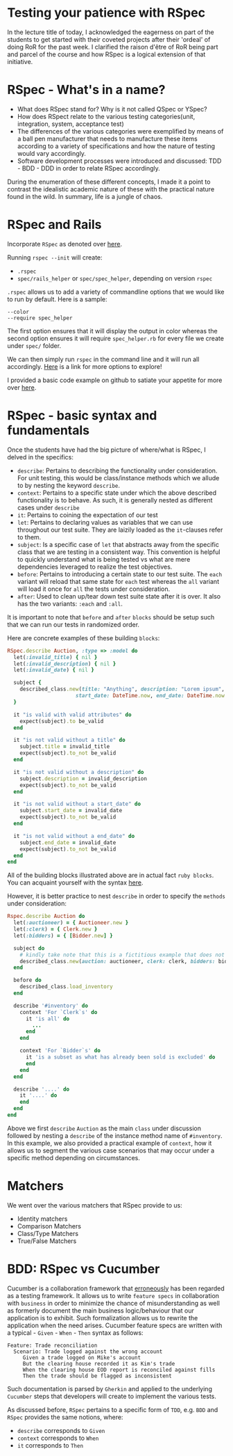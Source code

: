 # Testing your patience with RSpec

In the lecture title of today, I acknowledged the eagerness on part of the students to get started
with their coveted projects after their 'ordeal' of doing RoR for the past
week. I clarified the raison d'être of RoR being part and parcel of the course and
how RSpec is a logical extension of that initiative.

# RSpec - What's in a name?

* What does RSpec stand for? Why is it not called QSpec or YSpec?
* How does RSpect relate to the various testing categories(unit,
  integration, system, acceptance test)
* The differences of the various categories were exemplified by means of a
  ball pen manufacturer that needs to manufacture these items according to
  a variety of specifications and how the nature of testing would vary accordingly.
* Software development processes were introduced and discussed:
  TDD - BDD - DDD in order to relate RSpec accordingly.

During the enumeration of these different concepts, I made it a point to
contrast the idealistic academic nature of these with the practical nature
found in the wild. In summary, life is a jungle of chaos.

# RSpec and Rails
Incorporate `RSpec` as denoted over
[here](https://github.com/rspec/rspec-rails).

Running `rspec --init` will create:
* `.rspec`
* `spec/rails_helper` or `spec/spec_helper`, depending on version `rspec`

`.rspec` allows us to add a variety of commandline options that we would
like to run by default. Here is a sample:
```
--color
--require spec_helper
```

The first option ensures that it will display the output in color whereas
the second option ensures it will require `spec_helper.rb` for every file we
create under `spec/` folder.

We can then simply run `rspec` in the command line and it will run all
accordingly.
[Here](https://relishapp.com/rspec/rspec-core/docs/command-line) is a link
for more options to explore!

I provided a basic code example on github to satiate your appetite for more
over [here](https://github.com/Ajwah/w8d1).

# RSpec - basic syntax and fundamentals

Once the students have had the big picture of where/what is RSpec, I delved
in the specifics:

* `describe`: Pertains to describing the functionality under consideration.
  For unit testing, this would be class/instance methods which we allude to
  by nesting the keyword `describe`.
* `context`: Pertains to a specific state under which the above described
  functionality is to behave. As such, it is generally nested as different
  cases under `describe`
* `it`: Pertains to coining the expectation of our test
* `let`: Pertains to declaring values as variables that we can use
  throughout our test suite. They are laizily loaded as the `it`-clauses
  refer to them.
* `subject`: Is a specific case of `let` that abstracts away from the specific class that we are
  testing in a consistent way. This convention is helpful to quickly
  understand what is being tested vs what are mere dependencies leveraged
  to realize the test objectives.
* `before`: Pertains to introducing a certain state to our test suite.
  The `each` variant will reload that same state for `each` test whereas
  the `all` variant will load it once for `all` the tests under
  consideration.
* `after`: Used to clean up/tear down test suite state after it is over. It
  also has the two variants: `:each` and `:all`.

It is important to note that `before` and `after` `blocks` should be setup
such that we can run our tests in randomized order.

Here are concrete examples of these building `blocks`:

```ruby
RSpec.describe Auction, :type => :model do
  let(:invalid_title) { nil }
  let(:invalid_description) { nil }
  let(:invalid_date) { nil }

  subject {
    described_class.new(title: "Anything", description: "Lorem ipsum",
                      start_date: DateTime.now, end_date: DateTime.now + 1.week)
  }

  it "is valid with valid attributes" do
    expect(subject).to be_valid
  end

  it "is not valid without a title" do
    subject.title = invalid_title
    expect(subject).to_not be_valid
  end

  it "is not valid without a description" do
    subject.description = invalid_description
    expect(subject).to_not be_valid
  end

  it "is not valid without a start_date" do
    subject.start_date = invalid_date
    expect(subject).to_not be_valid
  end

  it "is not valid without a end_date" do
    subject.end_date = invalid_date
    expect(subject).to_not be_valid
  end
end
```

All of the building blocks illustrated above are in actual fact `ruby
blocks`. You can acquaint yourself with the syntax [here](https://mixandgo.com/learn/mastering-ruby-blocks-in-less-than-5-minutes).

However, it is better practice to nest `describe` in order to specify the
`methods` under consideration:

```ruby
Rspec.describe Auction do
  let(:auctioneer) = { Auctioneer.new }
  let(:clerk) = { Clerk.new }
  let(:bidders) = { [Bidder.new] }

  subject do
    # kindly take note that this is a fictitious example that does not correspond with the current code base as `Auction` model has different attributes over here
    described_class.new(auction: auctioneer, clerk: clerk, bidders: bidders)
  end

  before do
    described_class.load_inventory
  end

  describe '#inventory' do
    context 'For `Clerk`s' do
      it 'is all' do
        ...
      end
    end

    context 'For `Bidder`s' do
      it 'is a subset as what has already been sold is excluded' do
      end
    end
  end

  describe '....' do
    it '....' do
    end
  end
end
```

Above we first `describe` `Auction` as the main `class` under discussion
followed by nesting a `describe` of the instance method name of
`#inventory`. In this example, we also provided a practical example of
`context`, how it allows us to segment the various case scenarios that may
occur under a specific method depending on circumstances.

# Matchers
We went over the various matchers that RSpec provide to us:

* Identity matchers
* Comparison Matchers
* Class/Type Matchers
* True/False Matchers

# BDD: RSpec vs Cucumber
Cucumber is a collaboration framework that [erroneously](https://cucumber.io/blog/the-worlds-most-misunderstood-collaboration-tool/) has been regarded as
a testing framework. It allows us to write `feature specs` in collaboration with
`business` in order to minimize the chance of misunderstanding as well as
formerly document the main business logic/behaviour that our application is
to exhibit. Such formalization allows us to rewrite the application when
the need arises. Cucumber feature specs are written with a typical -
`Given` - `When` - `Then` syntax as follows:

```cucumber
Feature: Trade reconciliation
  Scenario: Trade logged against the wrong account
     Given a trade logged on Mike's account
     But the clearing house recorded it as Kim's trade
     When the clearing house EOD report is reconciled against fills
     Then the trade should be flagged as inconsistent
```

Such documentation is parsed by `Gherkin` and applied to the underlying
`Cucumber` steps that developers will create to implement the various tests.

As discussed before, `RSpec` pertains to a specific form of `TDD`, e.g.
`BDD` and `RSpec` provides the same notions, where:

* `describe` corresponds to `Given`
* `context` corresponds to `When`
* `it` corresponds to `Then`
